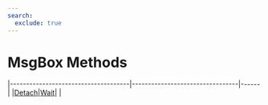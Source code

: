 ```yaml
---
search:
  exclude: true
---
```


<h1 class="heading"><span class="name">MsgBox Methods</span></h1>

|-------------------------------------|---------------------------------|------|
|[Detach](../methodorevents/detach.md)|[Wait](../methodorevents/wait.md)|&nbsp;|
